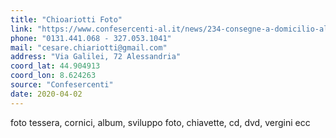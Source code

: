 ```yaml
---
title: "Chioariotti Foto"
link: "https://www.confesercenti-al.it/news/234-consegne-a-domicilio-alessandria-lista-aggiornata-al-26-marzo.html"
phone: "0131.441.068 - 327.053.1041"
mail: "cesare.chiariotti@gmail.com"
address: "Via Galilei, 72 Alessandria"
coord_lat: 44.904913
coord_lon: 8.624263
source: "Confesercenti"
date: 2020-04-02
---
```


foto tessera, cornici, album, sviluppo foto, chiavette, cd, dvd, vergini ecc

